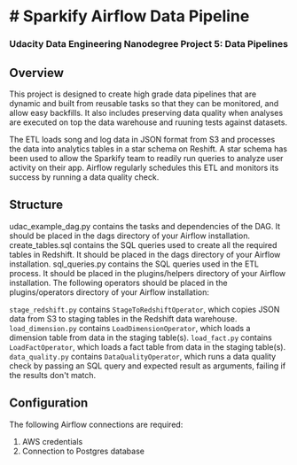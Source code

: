 # # Sparkify Airflow Data Pipeline
### Udacity Data Engineering Nanodegree Project 5: Data Pipelines

## Overview

This project is designed to create high grade data pipelines that are dynamic and built from reusable tasks so that they can be monitored, and allow easy backfills. It also includes preserving data quality when analyses are executed on top the data warehouse and ruuning tests against datasets.


The ETL loads song and log data in JSON format from S3 and processes the data into analytics tables in a star schema on Reshift. A star schema has been used to allow the Sparkify team to readily run queries to analyze user activity on their app. Airflow regularly schedules this ETL and monitors its success by running a data quality check.

## Structure
udac_example_dag.py contains the tasks and dependencies of the DAG. It should be placed in the dags directory of your Airflow installation.
create_tables.sql contains the SQL queries used to create all the required tables in Redshift. It should be placed in the dags directory of your Airflow installation.
sql_queries.py contains the SQL queries used in the ETL process. It should be placed in the plugins/helpers directory of your Airflow installation.
The following operators should be placed in the plugins/operators directory of your Airflow installation:

`stage_redshift.py` contains `StageToRedshiftOperator`, which copies JSON data from S3 to staging tables in the Redshift data warehouse.
`load_dimension.py` contains `LoadDimensionOperator`, which loads a dimension table from data in the staging table(s).
`load_fact.py` contains `LoadFactOperator`, which loads a fact table from data in the staging table(s).
`data_quality.py`  contains `DataQualityOperator`, which runs a data quality check by passing an SQL query and expected result as arguments, failing if the results don't match.
## Configuration

The following Airflow connections are required:

1. AWS credentials
2. Connection to Postgres database
